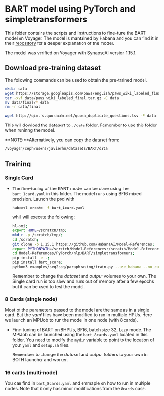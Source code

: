 # BART model using PyTorch and simpletransformers
This folder contains the scripts and instructions to fine-tune the BART model on Voyager. The model is mantained by Habana and you can find it in their [repository](https://github.com/HabanaAI/Model-References/tree/1.13.0/PyTorch/nlp/BART/simpletransformers) for a deeper explanation of the model.
 
The model was verified on Voyager with SynapseAI version 1.15.1.



## Download pre-training dataset

The following commands can be used to obtain the pre-trained model.
```bash
mkdir data
wget https://storage.googleapis.com/paws/english/paws_wiki_labeled_final.tar.gz -P data
tar -xvf data/paws_wiki_labeled_final.tar.gz -C data
mv data/final/* data
rm -r data/final

wget http://qim.fs.quoracdn.net/quora_duplicate_questions.tsv -P data
``` 
This will dowload the datasert to `./data` folder. Remember to use this folder when runinng the model.


**NOTE:**Alternatively, you can copy the dataset from:

```bash
/voyager/ceph/users/javierhn/datasets/BART/data
```

## Training
### Single Card

- The fine-tuning of the BART model can be done using the `bart_1card.yaml` in this folder. The model runs using BF16 mixed precision. Launch the pod with
  ```bash
  kubectl create -f bart_1card.yaml
  ``` 
  whill will execute the following:
  ```bash
  hl-smi;
  export HOME=/scratch/tmp;
  mkdir -p /scratch/tmp/;
  cd /scratch;
  git clone -b 1.15.1 https://github.com/HabanaAI/Model-References;
  export PYTHONPATH=/scratch/Model-References:/scratch/Model-References/PyTorch/nlp/BART/simpletransformers:$PYTHONPATH;
  cd Model-References/PyTorch/nlp/BART/simpletransformers;
  pip install -e .;
  pip install bert_score;
  python3 examples/seq2seq/paraphrasing/train.py --use_habana --no_cuda --use_fused_adam --use_fused_clip_norm --max_seq_length 128 --train_batch_size 32 --num_train_epochs 5 --save_best_model --data_dir /dataset --output_dir /output --bf16 autocast
  ``` 
  Remember to change the *dataset* and *output* volumes to your own. The Single card run is too slow and runs out of memory after a few epochs but it can be used to test the model.


### 8 Cards (single node)

Most of the parameters passed to the model are the same as in a single card. But the *yaml* files have been modified to run in multiple HPUs. Here we launch an MPIJob to run the model in one node (with 8 cards). 

- Fine-tuning of BART on 8HPUs, BF16, batch size 32, Lazy mode. The MPIJob can be launched using the `bart_8cards.yaml` located in this folder. You need to modify the `mydir` variable to point to the location of your `yaml` and `setup.sh` files. 
 
  Remember to change the *dataset* and *output* folders to your own in BOTH launcher and worker.

### 16 cards (multi-node)

You can find in `bart_8cards.yaml` and emmaple on how to run in multiple nodes. Note that it only has minor modifications from the `8cards` case.


